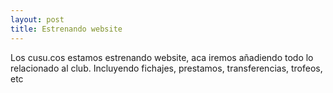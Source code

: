 ```yaml
---
layout: post
title: Estrenando website
---
```

Los cusu.cos estamos estrenando website, aca iremos añadiendo todo lo relacionado al club. Incluyendo fichajes, prestamos, transferencias, trofeos, etc
